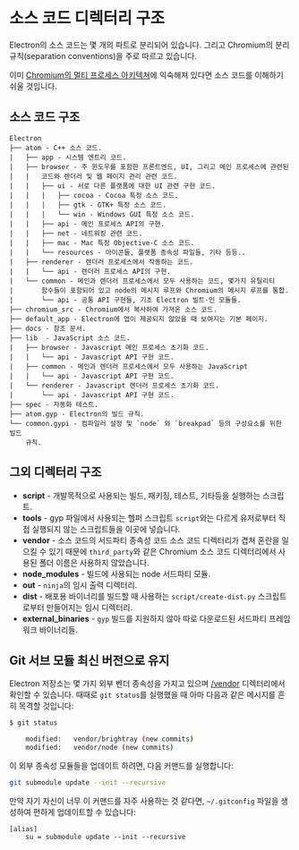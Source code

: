 ﻿# 소스 코드 디렉터리 구조

Electron의 소스 코드는 몇 개의 파트로 분리되어 있습니다. 그리고 Chromium의 분리
규칙(separation conventions)을 주로 따르고 있습니다.

이미 [Chromium의 멀티 프로세스 아키텍쳐](http://dev.chromium.org/developers/design-documents/multi-process-architecture)에
익숙해져 있다면 소스 코드를 이해하기 쉬울 것입니다.

## 소스 코드 구조

```
Electron
├── atom - C++ 소스 코드.
|   ├── app - 시스템 엔트리 코드.
|   ├── browser - 주 윈도우를 포함한 프론트엔드, UI, 그리고 메인 프로세스에 관련된
|   |   코드와 렌더러 및 웹 페이지 관리 관련 코드.
|   |   ├── ui - 서로 다른 플랫폼에 대한 UI 관련 구현 코드.
|   |   |   ├── cocoa - Cocoa 특정 소스 코드.
|   |   |   ├── gtk - GTK+ 특정 소스 코드.
|   |   |   └── win - Windows GUI 특정 소스 코드.
|   |   ├── api - 메인 프로세스 API의 구현.
|   |   ├── net - 네트워킹 관련 코드.
|   |   ├── mac - Mac 특정 Objective-C 소스 코드.
|   |   └── resources - 아이콘들, 플랫폼 종속성 파일들, 기타 등등..
|   ├── renderer - 렌더러 프로세스에서 작동하는 코드.
|   |   └── api - 렌더러 프로세스 API의 구현.
|   └── common - 메인과 렌더러 프로세스에서 모두 사용하는 코드, 몇가지 유틸리티
|       함수들이 포함되어 있고 node의 메시지 루프와 Chromium의 메시지 루프를 통합.
|       └── api - 공통 API 구현들, 기초 Electron 빌트-인 모듈들.
├── chromium_src - Chromium에서 복사하여 가져온 소스 코드.
├── default_app - Electron에 앱이 제공되지 않았을 때 보여지는 기본 페이지.
├── docs - 참조 문서.
├── lib  - JavaScript 소스 코드.
|   ├── browser - Javascript 메인 프로세스 초기화 코드.
|   |   └── api - Javascript API 구현 코드.
|   ├── common - 메인과 렌더러 프로세스에서 모두 사용하는 JavaScript
|   |   └── api - Javascript API 구현 코드.
|   └── renderer - Javascript 렌더러 프로세스 초기화 코드.
|       └── api - Javascript API 구현 코드.
├── spec - 자동화 테스트.
├── atom.gyp - Electron의 빌드 규칙.
└── common.gypi - 컴파일러 설정 및 `node` 와 `breakpad` 등의 구성요소를 위한 빌드
    규칙.
```

## 그외 디렉터리 구조

* **script** - 개발목적으로 사용되는 빌드, 패키징, 테스트, 기타등을 실행하는 스크립트.
* **tools** - gyp 파일에서 사용되는 헬퍼 스크립트 `script`와는 다르게 유저로부터 직접
  실행되지 않는 스크립트들을 이곳에 넣습니다.
* **vendor** - 소스 코드의 서드파티 종속성 코드 소스 코드 디렉터리가 겹쳐 혼란을 일으킬
  수 있기 때문에 `third_party`와 같은 Chromium 소스 코드 디렉터리에서 사용된 폴더
  이름은 사용하지 않았습니다.
* **node_modules** - 빌드에 사용되는 node 서드파티 모듈.
* **out** - `ninja`의 임시 출력 디렉터리.
* **dist** - 배포용 바이너리를 빌드할 때 사용하는 `script/create-dist.py`
  스크립트로부터 만들어지는 임시 디렉터리.
* **external_binaries** - `gyp` 빌드를 지원하지 않아 따로 다운로드된 서드파티
  프레임워크 바이너리들.

## Git 서브 모듈 최신 버전으로 유지

Electron 저장소는 몇 가지 외부 벤더 종속성을 가지고 있으며 [/vendor][vendor]
디렉터리에서 확인할 수 있습니다. 때때로 `git status`를 실행했을 때 아마 다음과 같은
메시지를 흔히 목격할 것입니다:

```sh
$ git status

	modified:   vendor/brightray (new commits)
	modified:   vendor/node (new commits)
```

이 외부 종속성 모듈들을 업데이트 하려면, 다음 커맨드를 실행합니다:

```sh
git submodule update --init --recursive
```

만약 자기 자신이 너무 이 커맨드를 자주 사용하는 것 같다면, `~/.gitconfig` 파일을
생성하여 편하게 업데이트할 수 있습니다:

```
[alias]
	su = submodule update --init --recursive
```

[vendor]: https://github.com/electron/electron/tree/master/vendor
